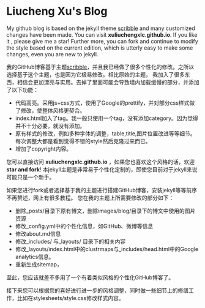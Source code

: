 Liucheng Xu's Blog
========
My github blog is based on the jekyll theme [scribble](https://github.com/muan/scribble) and many customized changes have been made. You can visit **xuliuchengxlc.github.io**. If you like it , please give me a star! Further more, you can fork and continue to modify the style based on the current edition, which is utterly easy to make some changes, even you are new to jekyll.

我的GitHub博客基于主题[scribble](https://github.com/muan/scribble)，并且我已经做了很多个性化的修改。之所以选择基于这个主题，也是因为它极易修改。相比原始的主题， 我加入了很多东西，相信会更加漂亮与实用。去掉了里面可能会导致墙内加载缓慢的部分，并添加了以下功能：
- 代码高亮。采用js+css方式，使用了Google的prettify，并对部分css样式做了修改，使整体风格更契合。
- index.html加入了tag。我一般只使用一个tag，没有添加category。因为觉得并不十分必要，就没有添加。
- 原有样式的修改，例如多种字体的调整，table,title,图片位置改进等等细节。每次调整大都是看到觉得不错的style然后克隆过来而已。
- 增加了copyright内容。

您可以直接访问 **xuliuchengxlc.github.io** ，如果您也喜欢这个风格的话，欢迎**star and fork**! 本jekyll主题是非常易于个性化定制的，即使您目前对于jekyll来说可能只是一个新手。

如果您进行fork或者选择基于我的主题进行搭建GitHub博客，安装jekyll等等前序不再赘述，网上有很多教程。
您在我的主题上所需要修改的部分如下：
- 删除_posts/目录下原有博文，删除images/blog/目录下的博文中使用的图片资源
- 修改_config.yml中的个性化信息，如GitHub、微博等信息
- 修改about.md信息
- 修改_includes/ 与_layouts/ 目录下的相关内容
- 修改_layouts/index.html中的clustrmaps与_includes/head.html中的Google analytics信息。
- 重新生成sitemap，

至此，您应该就差不多用了一个有着类似风格的个性化GitHub博客了。

接下来您可以根据您的喜好进行进一步的风格调整，同时做一些细节上的修缮工作，比如在stylesheets/style.css修改样式内容。


